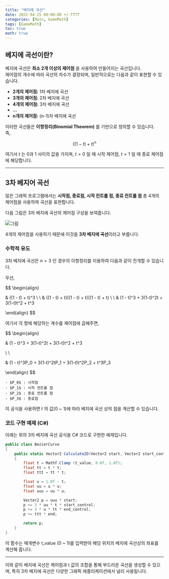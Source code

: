 ```yaml
---
title: "베지에 곡선"
date: 2022-04-25 00:00:00 +/-TTTT
categories: [Main, GameMath]
tags: [GameMath]
toc: true
math: true
---
```


## 베지에 곡선이란?

베지에 곡선은 **최소 2개 이상의 제어점** 을 사용하여 만들어지는 곡선입니다.  
제어점의 개수에 따라 곡선의 차수가 결정되며, 일반적으로는 다음과 같이 표현할 수 있습니다.

- **2개의 제어점:** 1차 베지에 곡선
- **3개의 제어점:** 2차 베지에 곡선
- **4개의 제어점:** 3차 베지에 곡선
- **...**
- **n개의 제어점:** (n-1)차 베지에 곡선

이러한 곡선들은 **이항정리(Binomial Theorem)** 를 기반으로 정의할 수 있습니다.  
즉,

$$
((1-t) + t)^n
$$

여기서 $t$ 는 0과 1 사이의 값을 가지며, $t = 0$ 일 때 시작 제어점, $t = 1$ 일 때 종료 제어점에 해당합니다.

---

## 3차 베지어 곡선

많은 그래픽 프로그램에서는 **시작점, 종료점, 시작 컨트롤 점, 종료 컨트롤 점** 총 4개의 제어점을 사용하여 곡선을 표현합니다.  

다음 그림은 3차 베지에 곡선의 제어점 구성을 보여줍니다.

![그림](https://i.namu.wiki/i/rAQw_pmOVaYJakNr24vb3wZGREyak9koc7tCF_4gg202Rq4Q5gSCN4QNe2Fbtd6r2xxFpdO8C59Rdm0pRX_RfR3XiWicQ-QcHPsQQvWNrdTEJM-jgJdQWLSdLqxVchzEiWy-rSOyleu85czCSq--tg.webp)

4개의 제어점을 사용하기 때문에 이것을 **3차 베지에 곡선**이라고 부릅니다.

### 수학적 유도

3차 베지에 곡선은 $n = 3$ 인 경우의 이항정리를 이용하여 다음과 같이 전개할 수 있습니다.

우선,

$$
\begin{align}

& ((1 - t) + t)^3
\\
\\
& ((1 - t) + t)((1 - t) + t)((1 - t) + t)
\\
\\
& (1 - t)^3 + 3(1-t)^2t + 3(1-t)t^2 + t^3

\end{align}
$$

여기서 각 항에 해당하는 계수를 제어점에 곱해주면,

$$
\begin{align}

& (1 - t)^3 + 3(1-t)^2t + 3(1-t)t^2 + t^3

\\
\\

& (1 - t)^3P_0 + 3(1-t)^2tP_1 + 3(1-t)t^2P_2 + t^3P_3

\end{align}	
$$

	- $P_0$ : 시작점
	- $P_1$ : 시작 컨트롤 점
	- $P_2$ : 종료 컨트롤 점
	- $P_3$ : 종료점

이 공식을 사용하면 $t$ 의 값(0 ~ 1)에 따라 베지에 곡선 상의 점을 계산할 수 있습니다.

### 코드 구현 예제 (C#)

아래는 위의 3차 베지에 곡선 공식을 C# 코드로 구현한 예제입니다.

```c#
public class BezierCurve
{
	public static Vector2 Calculate2D(Vector2 start, Vector2 start_control, Vector2 end, Vector2 end_control, float t_value)
	{
		float t = Mathf.Clamp (t_value, 0.0f, 1.0f);
		float tt = t * t;
		float ttt = tt * t;

		float u = 1.0f - t;
		float uu = u * u;
		float uuu = uu * u;

		Vector2 p = uuu * start;
		p += 3 * uu * t * start_control;
		p += 3 * u * tt * end_control;
		p += ttt * end;

		return p;
	}
}
```

이 함수는 매개변수 t_value (0 ~ 1)를 입력받아 해당 위치의 베지에 곡선상의 좌표를 계산해 줍니다.

---

이와 같이 베지에 곡선은 제어점과 t 값의 조합을 통해 부드러운 곡선을 생성할 수 있으며, 특히 3차 베지에 곡선은 다양한 그래픽 애플리케이션에서 널리 사용됩니다.
